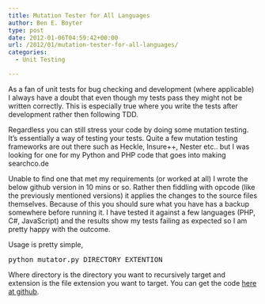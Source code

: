 ```yaml
---
title: Mutation Tester for All Languages
author: Ben E. Boyter
type: post
date: 2012-01-06T04:59:42+00:00
url: /2012/01/mutation-tester-for-all-languages/
categories:
  - Unit Testing

---
```

As a fan of unit tests for bug checking and development (where applicable) I always have a doubt that even though my tests pass they might not be written correctly. This is especially true where you write the tests after development rather then following TDD.

Regardless you can still stress your code by doing some mutation testing. It&#8217;s essentially a way of testing your tests. Quite a few mutation testing frameworks are out there such as Heckle, Insure++, Nester etc.. but I was looking for one for my Python and PHP code that goes into making searchco.de

Unable to find one that met my requirements (or worked at all) I wrote the below github version in 10 mins or so. Rather then fiddling with opcode (like the previously mentioned versions) it applies the changes to the source files themselves. Because of this you should sure what you have has a backup somewhere before running it. I have tested it against a few languages (PHP, C#, JavaScript) and the results show my tests failing as expected so I am pretty happy with the outcome.

Usage is pretty simple,

<pre>python mutator.py DIRECTORY EXTENTION</pre>

Where directory is the directory you want to recursively target and extension is the file extension you want to target. You can get the code [here at github][1].

 [1]: https://github.com/boyter/Mutator/